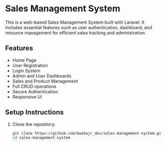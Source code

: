 # Sales Management System

This is a web-based Sales Management System built with Laravel. It includes essential features such as user authentication, dashboard, and resource management for efficient sales tracking and administration.

## Features

- Home Page  
- User Registration  
- Login System  
- Admin and User Dashboards  
- Sales and Product Management  
- Full CRUD operations  
- Secure Authentication  
- Responsive UI


## Setup Instructions

1. Clone the repository:
   ```bash
   git clone https://github.com/kwekajr_dev/sales-management-system.git
   cd sales-management-system
